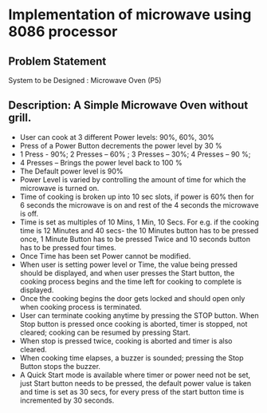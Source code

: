 # Implementation of microwave using 8086 processor

## Problem Statement
System to be Designed : Microwave Oven (P5)

## Description: A Simple Microwave Oven without grill.

- User can cook at 3 different Power levels: 90%, 60%, 30%
- Press of a Power Button decrements the power level by 30 %
- 1 Press - 90%; 2 Presses – 60% ; 3 Presses – 30%; 4 Presses – 90 %;
- 4 Presses – Brings the power level back to 100 %
- The Default power level is 90%
- Power Level is varied by controlling the amount of time for which the microwave is turned on.
- Time of cooking is broken up into 10 sec slots, if power is 60% then for 6 seconds the microwave is on and rest of the 4 seconds the microwave is off.
- Time is set as multiples of 10 Mins, 1 Min, 10 Secs. For e.g. if the cooking time is 12 Minutes and 40 secs- the 10 Minutes button has to be pressed once, 1 Minute Button has to be pressed Twice and 10 seconds button has to be pressed four times.
- Once Time has been set Power cannot be modified.
- When user is setting power level or Time, the value being pressed should be displayed, and when user presses the Start button, the cooking process begins and the time left for cooking to complete is displayed.
- Once the cooking begins the door gets locked and should open only when cooking process is terminated.
- User can terminate cooking anytime by pressing the STOP button. When Stop button is pressed once cooking is aborted, timer is stopped, not cleared; cooking can be resumed by pressing Start.
- When stop is pressed twice, cooking is aborted and timer is also cleared.
- When cooking time elapses, a buzzer is sounded; pressing the Stop Button stops the buzzer.
- A Quick Start mode is available where timer or power need not be set, just Start button needs to be pressed, the default power value is taken and time is set as 30 secs, for every press of the start button time is incremented by 30 seconds.


